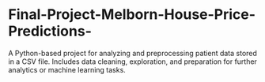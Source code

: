 # Final-Project-Melborn-House-Price-Predictions-
A Python-based project for analyzing and preprocessing patient data stored in a CSV file. Includes data cleaning, exploration, and preparation for further analytics or machine learning tasks.
